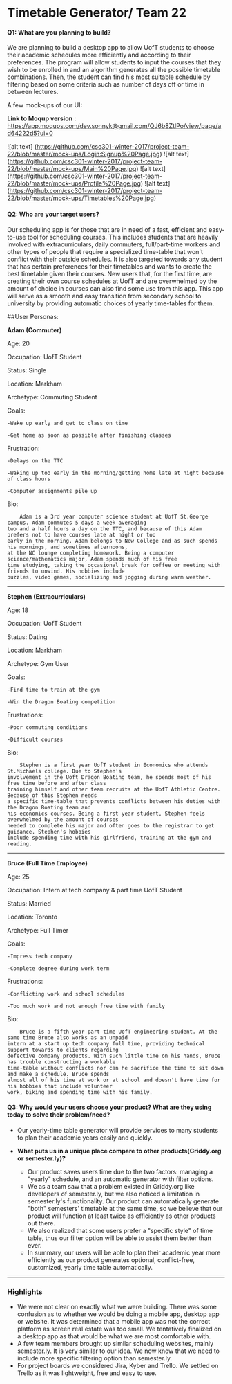 ﻿# Timetable Generator/ Team 22

#### Q1: What are you planning to build?

We are planning to build a desktop app to allow UofT students to choose their academic schedules more efficiently and according to their preferences.
The program will allow students to input the courses that they wish to be enrolled in and an algorithm generates all the possible timetable
combinations. Then, the student can find his most suitable schedule by filtering based on some criteria such as number of days off or time in between lectures.

A few mock-ups of our UI:

**Link to Moqup version** : https://app.moqups.com/dev.sonnyk@gmail.com/QJ6b8ZtlPo/view/page/ad64222d5?ui=0

![alt text]  (https://github.com/csc301-winter-2017/project-team-22/blob/master/mock-ups/Login:Signup%20Page.jpg)
![alt text] (https://github.com/csc301-winter-2017/project-team-22/blob/master/mock-ups/Main%20Page.jpg)
![alt text] (https://github.com/csc301-winter-2017/project-team-22/blob/master/mock-ups/Profile%20Page.jpg)
![alt text] (https://github.com/csc301-winter-2017/project-team-22/blob/master/mock-ups/Timetables%20Page.jpg)


#### Q2: Who are your target users?

Our scheduling app is for those that are in need of a fast, efficient and easy-to-use tool for scheduling courses.  This includes
students that are heavily involved with extracurriculars, daily commuters, full/part-time workers and other types of people that require
a specialized time-table that won't conflict with their outside schedules. It is also targeted towards any student that has certain
preferences for their timetables and wants to create the best timetable given their courses.  New users that, for the first time, are
creating their own course schedules at UofT and are overwhelmed by the amount of choice in courses can also find some use from this app.
This app will serve as a smooth and easy transition from secondary school to university by providing automatic choices of yearly time-tables
for them.

##User Personas:

**Adam (Commuter)**

Age: 20

Occupation: UofT Student

Status: Single

Location: Markham

Archetype: Commuting Student

Goals: 	

	-Wake up early and get to class on time

	-Get home as soon as possible after finishing classes

Frustration:

	-Delays on the TTC

	-Waking up too early in the morning/getting home late at night because of class hours

	-Computer assignments pile up

Bio:

		Adam is a 3rd year computer science student at UofT St.George campus. Adam commutes 5 days a week averaging
  	two and a half hours a day on the TTC, and because of this Adam prefers not to have courses late at night or too
	early in the morning. Adam belongs to New College and as such spends his mornings, and sometimes afternoons,
	at the NC lounge completing homework. Being a computer science/mathematics major, Adam spends much of his free
	time studying, taking the occasional break for coffee or meeting with friends to unwind. His hobbies include
	puzzles, video games, socializing and jogging during warm weather.

__________________________________________________________________________________________________________________

**Stephen (Extracurriculars)**

Age: 18

Occupation: UofT Student

Status: Dating

Location: Markham

Archetype: Gym User

Goals:

	-Find time to train at the gym

	-Win the Dragon Boating competition

Frustrations:

	-Poor commuting conditions

	-Difficult courses

Bio:

		Stephen is a first year UofT student in Economics who attends St.Michaels college. Due to Stephen's
	involvement in the Uoft Dragon Boating team, he spends most of his free time before and after class
	training himself and other team recruits at the UofT Athletic Centre. Because of this Stephen needs
	a specific time-table that prevents conflicts between his duties with the Dragon Boating team and
	his economics courses. Being a first year student, Stephen feels overwhelmed by the amount of courses
	needed to complete his major and often goes to the registrar to get guidance. Stephen's hobbies
	include spending time with his girlfriend, training at the gym and reading.

______________________________________________________________________________________________________________

**Bruce (Full Time Employee)**

Age: 25

Occupation: Intern at tech company & part time UofT Student

Status: Married

Location: Toronto

Archetype: Full Timer

Goals:

	-Impress tech company

	-Complete degree during work term

Frustrations:

	-Conflicting work and school schedules

	-Too much work and not enough free time with family

Bio:

		Bruce is a fifth year part time UofT engineering student. At the same time Bruce also works as an unpaid
	intern at a start up tech company full time, providing technical support towards to clients regarding
	defective company products. With such little time on his hands, Bruce has trouble constructing a workable
	time-table without conflicts nor can he sacrifice the time to sit down and make a schedule. Bruce spends
	almost all of his time at work or at school and doesn't have time for his hobbies that include volunteer
	work, biking and spending time with his family.


#### Q3: Why would your users choose your product? What are they using today to solve their problem/need?

* Our yearly-time table generator will provide services to many students to plan their academic years easily and quickly.

* **What puts us in a unique place compare to other products(Griddy.org or semester.ly)?**
  * Our product saves users time due to the two factors: managing a "yearly" schedule, and an automatic generator with filter options.
  * We as a team saw that a problem existed in Griddy.org like developers of semester.ly, but we also noticed a limitation in semester.ly's
  functionality.  Our product can automatically generate "both" semesters' timetable at the same time, so we believe that our product
  will function at least twice as efficiently as other products out there.
  * We also realized that some users prefer a "specific style" of time table, thus our filter option will be able to assist them better than
  ever.
  * In summary, our users will be able to plan their academic year more efficiently as our product generates optional, conflict-free,
  customized, yearly time table automatically.


----

### Highlights

* We were not clear on exactly what we were building. There was some confusion as to whether we would be doing a mobile app, desktop app or
website. It was determined that a mobile app was not the correct platform as screen real estate was too small. We tentatively finalized on a
desktop app as that would be what we are most comfortable with.
* A few team members brought up similar scheduling websites, mainly semester.ly. It is very similar to our idea. We now know that we need to
include more specific filtering option than semester.ly.
* For project boards we considered Jira, Kyber and Trello. We settled on Trello as it was lightweight, free and easy to use.
